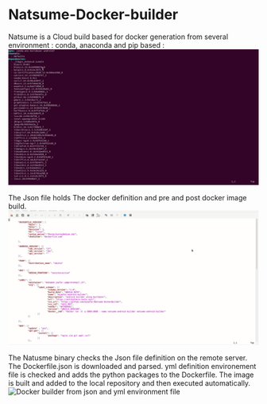 # Natsume-Docker-builder
Natsume is a Cloud build based for docker generation from several environment : conda, anaconda and pip based :
![Docker builder from json and yml environment file ](environmentyml.gif)

The Json file holds The docker definition and pre and post docker image build.
![Json environment file](json.gif)

The Natusme binary checks the Json file definition on the remote server. The Dockerfile.json is downloaded and parsed. yml definition environement file is checked and adds the python packages to the Dockerfile.
The image is built and added to the local repository and then executed automatically.
![Docker builder from json and yml environment file ](out.gif)
